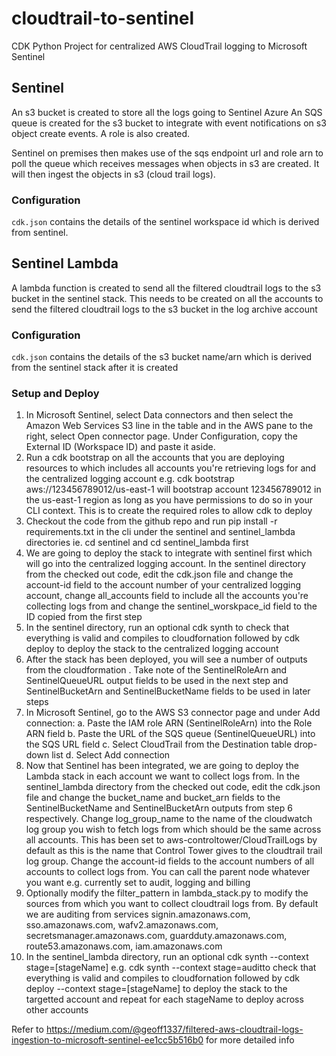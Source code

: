 # cloudtrail-to-sentinel
CDK Python Project for centralized AWS CloudTrail logging to Microsoft Sentinel

## Sentinel

An s3 bucket is created to store all the logs going to Sentinel Azure
An SQS queue is created for the s3 bucket to integrate with event notifications
on s3 object create events. A role is also created.

Sentinel on premises then makes use of the sqs endpoint url and role arn
to poll the queue which receives messages when objects in s3 are created.
It will then ingest the objects in s3 (cloud trail logs).

### Configuration

`cdk.json` contains the details of the sentinel workspace id which is
derived from sentinel.

## Sentinel Lambda

A lambda function is created to send all the filtered cloudtrail logs
to the s3 bucket in the sentinel stack. This needs to be created on all
the accounts to send the filtered cloudtrail logs to the s3 bucket
in the log archive account

### Configuration

`cdk.json` contains the details of the s3 bucket name/arn which is
derived from the sentinel stack after it is created

### Setup and Deploy
1. In Microsoft Sentinel, select Data connectors and then select the Amazon Web Services S3 line in the table and in the AWS pane to the right, select Open connector page. Under Configuration, copy the External ID (Workspace ID) and paste it aside.
2. Run a cdk bootstrap on all the accounts that you are deploying resources to which includes all accounts you're retrieving logs for and the centralized logging account e.g. cdk bootstrap aws://123456789012/us-east-1 will bootstrap account 123456789012 in the us-east-1 region as long as you have permissions to do so in your CLI context. This is to create the required roles to allow cdk to deploy
3. Checkout the code from the github repo and run pip install -r requirements.txt in the cli under the sentinel and sentinel_lambda directories ie. cd sentinel and cd sentinel_lambda first
4. We are going to deploy the stack to integrate with sentinel first which will go into the centralized logging account. In the sentinel directory from the checked out code, edit the cdk.json file and change the account-id field to the account number of your centralized logging account, change all_accounts field to include all the accounts you're collecting logs from and change the sentinel_worskpace_id field to the ID copied from the first step
5. In the sentinel directory, run an optional cdk synth to check that everything is valid and compiles to cloudfornation followed by cdk deploy to deploy the stack to the centralized logging account
6. After the stack has been deployed, you will see a number of outputs from the cloudformation . Take note of the SentinelRoleArn and SentinelQueueURL output fields to be used in the next step and SentinelBucketArn and SentinelBucketName fields to be used in later steps
7. In Microsoft Sentinel, go to the AWS S3 connector page and under Add connection:
a. Paste the IAM role ARN (SentinelRoleArn) into the Role ARN field
b. Paste the URL of the SQS queue (SentinelQueueURL) into the SQS URL field
c. Select CloudTrail from the Destination table drop-down list
d. Select Add connection
8. Now that Sentinel has been integrated, we are going to deploy the Lambda stack in each account we want to collect logs from. In the sentinel_lambda directory from the checked out code, edit the cdk.json file and change the bucket_name and bucket_arn fields to the SentinelBucketName and SentinelBucketArn outputs from step 6 respectively. Change log_group_name to the name of the cloudwatch log group you wish to fetch logs from which should be the same across all accounts. This has been set to aws-controltower/CloudTrailLogs by default as this is the name that Control Tower gives to the cloudtrail trail log group. Change the account-id fields to the account numbers of all accounts to collect logs from. You can call the parent node whatever you want e.g. currently set to audit, logging and billing
9. Optionally modify the filter_pattern in lambda_stack.py to modify the sources from which you want to collect cloudtrail logs from. By default we are auditing from services signin.amazonaws.com, sso.amazonaws.com, wafv2.amazonaws.com, secretsmanager.amazonaws.com, guardduty.amazonaws.com, route53.amazonaws.com, iam.amazonaws.com
10. In the sentinel_lambda directory, run an optional cdk synth --context stage=[stageName] e.g. cdk synth --context stage=auditto check that everything is valid and compiles to cloudfornation followed by cdk deploy --context stage=[stageName] to deploy the stack to the targetted account and repeat for each stageName to deploy across other accounts

Refer to https://medium.com/@geoff1337/filtered-aws-cloudtrail-logs-ingestion-to-microsoft-sentinel-ee1cc5b516b0 for more detailed info
